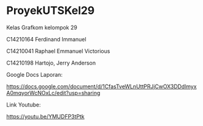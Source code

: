# ProyekUTSKel29

Kelas Grafkom kelompok 29

C14210164 Ferdinand Immanuel

C14210041 Raphael Emmanuel Victorious

C14210198 Hartojo, Jerry Anderson

Google Docs Laporan:

https://docs.google.com/document/d/1CfasTveWLnUttPRJjCwOX3DDdlmyxA0mqyorWcNOxLc/edit?usp=sharing

Link Youtube:

https://youtu.be/YMUDFP3tPtk



